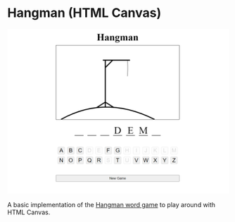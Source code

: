 # Hangman (HTML Canvas)

![Hangman screenshot](docs/screenshot.png)

A basic implementation of the [Hangman word game](https://en.wikipedia.org/wiki/Hangman_(game)) to play around with HTML Canvas.
